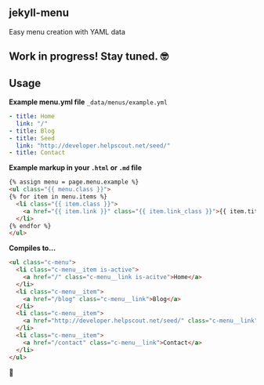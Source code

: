 ## jekyll-menu

Easy menu creation with YAML data

## Work in progress! Stay tuned. 🤓

## Usage

**Example menu.yml file**
`_data/menus/example.yml`

```yaml
- title: Home
  link: "/"
- title: Blog
- title: Seed
  link: "http://developer.helpscout.net/seed/"
- title: Contact
```

**Example markup in your `.html` or `.md` file**
```html
{% assign menu = page.menu.example %}
<ul class="{{ menu.class }}">
{% for item in menu.items %}
  <li class="{{ item.class }}">
    <a href="{{ item.link }}" class="{{ item.link_class }}">{{ item.title }}</a>
  </li>
{% endfor %}
</ul>
```

**Compiles to…**
```html
<ul class="c-menu">
  <li class="c-menu__item is-active">
    <a href="/" class="c-menu__link is-acitve">Home</a>
  </li>
  <li class="c-menu__item">
    <a href="/blog" class="c-menu__link">Blog</a>
  </li>
  <li class="c-menu__item">
    <a href="http://developer.helpscout.net/seed/" class="c-menu__link">Seed</a>
  </li>
  <li class="c-menu__item">
    <a href="/contact" class="c-menu__link">Contact</a>
  </li>
</ul>
```

🙌
